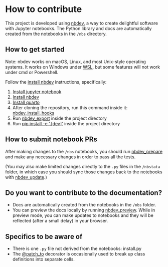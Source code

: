 # How to contribute

This project is developed using [nbdev](https://nbdev.fast.ai/blog/posts/2022-07-28-nbdev2/#whats-nbdev), a way to create delightful software with Jupyter notebooks. The Python library and docs are automatically created from the notebooks in the `/nbs` directory.

## How to get started
Note: nbdev works on macOS, Linux, and most Unix-style operating systems. It works on Windows under [WSL](https://learn.microsoft.com/en-us/windows/wsl/setup/environment), but some features will not work under cmd or Powershell.

Follow the [install nbdev](https://nbdev.fast.ai/tutorials/tutorial.html#installation) instructions, specifically:

1. [Install jupyter notebook](https://nbdev.fast.ai/tutorials/tutorial.html#install-jupyter-notebook)
2. [Install nbdev](https://nbdev.fast.ai/tutorials/tutorial.html#install-nbdev)
3. [Install quarto](https://nbdev.fast.ai/tutorials/tutorial.html#install-quarto)
4. After cloning the repository, run this command inside it: [nbdev_install_hooks](https://nbdev.fast.ai/tutorials/modular_nbdev.html#jupyter-git-integration)
5. Run [nbdev_export](https://nbdev.fast.ai/tutorials/tutorial.html#install-quarto) inside the project directory
6. Run [pip install -e '.[dev]'](https://nbdev.fast.ai/tutorials/tutorial.html#install-your-package) inside the project directory

## How to submit notebook PRs
After making changes to the `/nbs` notebooks, you should run [nbdev_prepare](https://nbdev.fast.ai/tutorials/tutorial.html#prepare-your-changes) and make any necessary changes in order to pass all the tests.

(You may also make limited changes directly to the `.py` files in the `/nbstata` folder, in which case you should sync those changes back to the notebooks with [nbdev_update](https://nbdev.fast.ai/api/sync.html).)

## Do you want to contribute to the documentation?
* Docs are automatically created from the notebooks in the `/nbs` folder.
* You can preview the docs locally by running [nbdev_preview](https://nbdev.fast.ai/tutorials/tutorial.html#preview-your-docs). While in preview mode, you can make updates to notebooks and they will be reflected (after a small delay) in your browser.

## Specifics to be aware of
* There is one `.py` file not derived from the notebooks: install.py
* The [@patch_to](https://fastcore.fast.ai/basics.html#patch_to) decorator is occasionally used to break up class definitions into separate cells.
